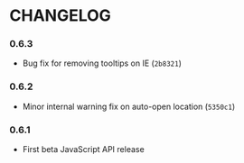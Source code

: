 
# CHANGELOG

### 0.6.3

- Bug fix for removing tooltips on IE (`2b8321`)

### 0.6.2

- Minor internal warning fix on auto-open location (`5350c1`)

### 0.6.1

- First beta JavaScript API release
